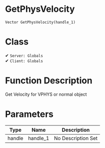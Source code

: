 # GetPhysVelocity
```
Vector GetPhysVelocity(handle_1)
```
# Class
✔ `Server: Globals`  
✔ `Client: Globals`  

# Function Description
Get Velocity for VPHYS or normal object
# Parameters
Type|Name|Description
--|--|--
handle|handle_1|No Description Set
